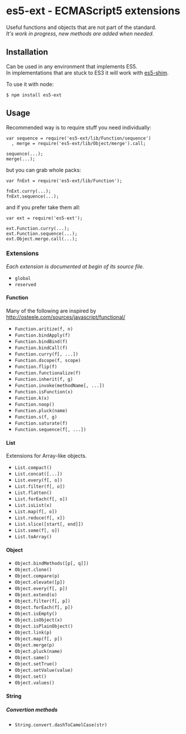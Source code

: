 # es5-ext - ECMAScript5 extensions

Useful functions and objects that are not part of the standard.  
_It's work in progress, new methods are added when needed._

## Installation

Can be used in any environment that implements ES5.  
In implementations that are stuck to ES3 it will work with [es5-shim](https://github.com/kriskowal/es5-shim).

To use it with node:

	$ npm install es5-ext

## Usage

Recommended way is to require stuff you need individually:

	var sequence = require('es5-ext/lib/Function/sequence')
	  , merge = require('es5-ext/lib/Object/merge').call;

	sequence(...);
	merge(...);

but you can grab whole packs:

	var fnExt = require('es5-ext/lib/Function');

	fnExt.curry(...);
	fnExt.sequence(...);

and if you prefer take them all:

	var ext = require('es5-ext');

	ext.Function.curry(...);
	ext.Function.sequence(...);
	ext.Object.merge.call(...);

### Extensions

_Each extension is documented at begin of its source file._

* `global`
* `reserved`

#### Function

Many of the following are inspired by
http://osteele.com/sources/javascript/functional/

* `Function.aritize(f, n)`
* `Function.bindApply(f)`
* `Function.bindBind(f)`
* `Function.bindCall(f)`
* `Function.curry(f[, ...])`
* `Function.dscope(f, scope)`
* `Function.flip(f)`
* `Function.functionalize(f)`
* `Function.inherit(f, g)`
* `Function.invoke(methodName[, ...])`
* `Function.isFunction(x)`
* `Function.k(x)`
* `Function.noop()`
* `Function.pluck(name)`
* `Function.s(f, g)`
* `Function.saturate(f)`
* `Function.sequence(f[, ...])`

#### List

Extensions for Array-like objects.

* `List.compact()`
* `List.concat([...])`
* `List.every(f[, o])`
* `List.filter(f[, o])`
* `List.flatten()`
* `List.forEach(f[, o])`
* `List.isList(x)`
* `List.map(f[, o])`
* `List.reduce(f[, x])`
* `List.slice([start[, end]])`
* `List.some(f[, o])`
* `List.toArray()`

#### Object

* `Object.bindMethods([p[, q]])`
* `Object.clone()`
* `Object.compare(p)`
* `Object.elevate([p])`
* `Object.every(f[, p])`
* `Object.extend(o)`
* `Object.filter(f[, p])`
* `Object.forEach(f[, p])`
* `Object.isEmpty()`
* `Object.isObject(x)`
* `Object.isPlainObject()`
* `Object.link(p)`
* `Object.map(f[, p])`
* `Object.merge(p)`
* `Object.pluck(name)`
* `Object.same()`
* `Object.setTrue()`
* `Object.setValue(value)`
* `Object.set()`
* `Object.values()`

#### String

##### Convertion methods

* `String.convert.dashToCamelCase(str)`

<!-- ## Tests -->

<!-- Before running tests make sure you have node and npm installed and you've run -->
<!-- _make install_ first. -->

<!-- 	$ make test -->

<!-- Tests with coverage report: -->

<!-- 	$ make test-cov -->
